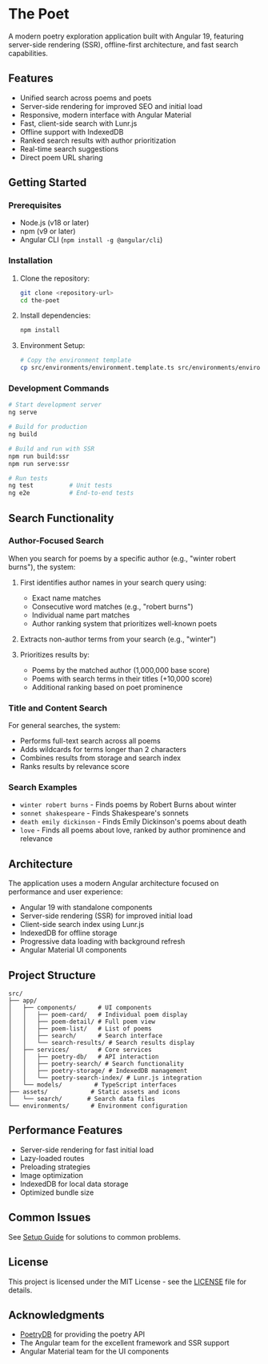 # The Poet

A modern poetry exploration application built with Angular 19, featuring server-side rendering (SSR), offline-first architecture, and fast search capabilities.

## Features

- Unified search across poems and poets
- Server-side rendering for improved SEO and initial load
- Responsive, modern interface with Angular Material
- Fast, client-side search with Lunr.js
- Offline support with IndexedDB
- Ranked search results with author prioritization
- Real-time search suggestions
- Direct poem URL sharing

## Getting Started

### Prerequisites

- Node.js (v18 or later)
- npm (v9 or later)
- Angular CLI (`npm install -g @angular/cli`)

### Installation

1. Clone the repository:
   ```bash
   git clone <repository-url>
   cd the-poet
   ```

2. Install dependencies:
   ```bash
   npm install
   ```

3. Environment Setup:
   ```bash
   # Copy the environment template
   cp src/environments/environment.template.ts src/environments/environment.ts
   ```

### Development Commands

```bash
# Start development server
ng serve

# Build for production
ng build

# Build and run with SSR
npm run build:ssr
npm run serve:ssr

# Run tests
ng test          # Unit tests
ng e2e           # End-to-end tests
```

## Search Functionality

### Author-Focused Search

When you search for poems by a specific author (e.g., "winter robert burns"), the system:

1. First identifies author names in your search query using:
   - Exact name matches
   - Consecutive word matches (e.g., "robert burns")
   - Individual name part matches
   - Author ranking system that prioritizes well-known poets

2. Extracts non-author terms from your search (e.g., "winter")

3. Prioritizes results by:
   - Poems by the matched author (1,000,000 base score)
   - Poems with search terms in their titles (+10,000 score)
   - Additional ranking based on poet prominence

### Title and Content Search

For general searches, the system:
- Performs full-text search across all poems
- Adds wildcards for terms longer than 2 characters
- Combines results from storage and search index
- Ranks results by relevance score

### Search Examples

- `winter robert burns` - Finds poems by Robert Burns about winter
- `sonnet shakespeare` - Finds Shakespeare's sonnets
- `death emily dickinson` - Finds Emily Dickinson's poems about death
- `love` - Finds all poems about love, ranked by author prominence and relevance

## Architecture

The application uses a modern Angular architecture focused on performance and user experience:

- Angular 19 with standalone components
- Server-side rendering (SSR) for improved initial load
- Client-side search index using Lunr.js
- IndexedDB for offline storage
- Progressive data loading with background refresh
- Angular Material UI components

## Project Structure

```
src/
├── app/
│   ├── components/      # UI components
│   │   ├── poem-card/   # Individual poem display
│   │   ├── poem-detail/ # Full poem view
│   │   ├── poem-list/   # List of poems
│   │   ├── search/      # Search interface
│   │   └── search-results/ # Search results display
│   ├── services/        # Core services
│   │   ├── poetry-db/   # API interaction
│   │   ├── poetry-search/ # Search functionality
│   │   ├── poetry-storage/ # IndexedDB management
│   │   └── poetry-search-index/ # Lunr.js integration
│   └── models/         # TypeScript interfaces
├── assets/            # Static assets and icons
│   └── search/       # Search data files
└── environments/      # Environment configuration
```

## Performance Features

- Server-side rendering for fast initial load
- Lazy-loaded routes
- Preloading strategies
- Image optimization
- IndexedDB for local data storage
- Optimized bundle size

## Common Issues

See [Setup Guide](src/docs/setup.md#common-issues) for solutions to common problems.

## License

This project is licensed under the MIT License - see the [LICENSE](LICENSE) file for details.

## Acknowledgments

- [PoetryDB](https://poetrydb.org/) for providing the poetry API
- The Angular team for the excellent framework and SSR support
- Angular Material team for the UI components
